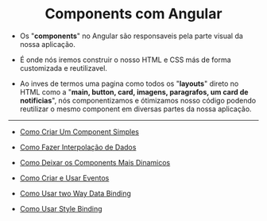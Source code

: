 <h1 align="center">Components com Angular</h1>

  - Os "**components**" no Angular são responsaveis pela parte visual da nossa aplicação.

  - É onde nós iremos construir o nosso HTML e CSS más de forma customizada e reutilizavel.
  
  - Ao inves de termos uma pagina como todos os "**layouts**" direto no HTML como a "**main, button, card, imagens, paragrafos, um card de notificias**", nós componentizamos e ótimizamos nosso código podendo reutilizar o mesmo component em diversas partes da nossa aplicação.

___
- [Como Criar Um Component Simples](https://github.com/henferreirapro/estudos-angular/blob/3-components-angular/1-criar-component.md)

- [Como Fazer Interpolação de Dados](https://github.com/henferreirapro/estudos-angular/blob/3-components-angular/2-interpolar-dados.md)

- [Como Deixar os Components Mais Dinamicos](https://github.com/henferreirapro/estudos-angular/blob/3-components-angular/3-components-dinamicos.md)

- [Como Criar e Usar Eventos](https://github.com/henferreirapro/estudos-angular/blob/3-components-angular/4-event-binding.md)

- [Como Usar two Way Data Binding](https://github.com/henferreirapro/estudos-angular/blob/3-components-angular/5-two-way-data-binding.md)

- [Como Usar Style Binding](https://github.com/henferreirapro/estudos-angular/blob/3-components-angular/6-style-bindig.md)